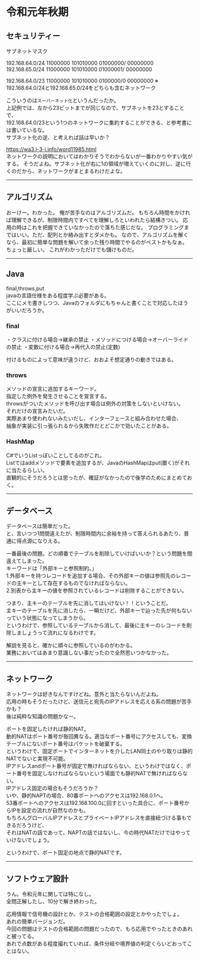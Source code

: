 # 令和元年秋期

## セキュリティー

サブネットマスク

192.168.64.0/24 11000000 101010000 01000000/ 00000000
192.168.65.0/24 11000000 101010000 01000001/ 00000000

192.168.64.0/23 11000000 101010000 0100000/0 00000000
※ 192.168.64.0/24と192.168.65.0/24をどちらも含むネットワーク

こういうのは`スーパーネット化`というんだったか。  
上記例では、左から23ビットまでが同じなので、サブネットを23とすることで、  
192.168.64.0/23という1つのネットワークに集約することができる、と参考書には書いているな。  
サブネット化の逆、と考えれば話は早いか？

<https://wa3.i-3-i.info/word11985.html>  
ネットワークの説明においてはわかりそうでわからないが一番わかりやすい気がする。
そうだよね。サブネット化が右に1の領域が増えていくのに対し、逆に行くのだから、ネットワークがまとまるわけだよな。

---

## アルゴリズム

おーけー。わかった。
俺が苦手なのはアルゴリズムだ。
もちろん時間をかければ理解できるが、制限時間内ですべてを理解しろといわれたら結構きつい。
応用の時はこれを把握できていなかったので落ちた感じだな。
プログラミングまではいい。ただ、配列とか絡み出すとダメかも。
なので、アルゴリズムを解くなら、最初に簡単な問題を解いて余った残り時間でやるのがベストかもなぁ。
ちょっと厳しい。
これがわかっただけでも儲けものだ。

---

## Java

final,throws,put  
javaの言語仕様をある程度学ぶ必要がある。  
ここにメモ書きしつつ、Javaのフォルダにもちゃんと書くことで対応したほうがいいだろうか。

### final

・クラスに付ける場合→継承の禁止
・メソッドにつける場合→オーバーライドの禁止
・変数に付ける場合→再代入の禁止(定数)

付けるものによって意味が違うけど、おおよそ想定通りの動きではある。

### throws

メソッドの宣言に追加するキーワード。  
指定した例外を発生させることを宣言する。  
throwsがついたメソッドを呼び出す場合は例外の対策をしないといけない。  
それだけの宣言みたいだ。  
実際あまり使われないみたいだし、インターフェースと組み合わせた場合、  
抽象が実装に引っ張られるから失敗作だとどこかで効いたことがある。  

### HashMap

C#でいうListっぽいことしてるのがこれ。  
Listではaddメソッドで要素を追加するが、JavaのHashMapはput(置く)がそれに当たるらしい。  
直観的にそうだろうとは思ったが、確証がなかったので後学のためにまとめておく。  

---

## データベース

データベースは簡単だった。  
と、言いつつ1問間違えたが、制限時間内に余裕を持って答えられるあたり、普通に得点源になりえる。  

一番最後の問題。どの順番でテーブルを削除していけばいいか？という問題を間違えてしまった。  
キーワードは「外部キーと参照制約。」  
1.外部キーを持つレコードを追加する場合、その外部キーの値は参照先のレコードの主キーとして存在するものでなければならない。  
2.別表から主キーの値を参照されているレコードは削除することができない。  

つまり、主キーのテーブルを先に消してはいけない！！ということだ。  
主キーのテーブルを先に消したら、一瞬だけど、外部キーで辿った先が何もないっていう状態になってしまうから。  
というわけで、参照しているテーブルから消して、最後に主キーのレコードを削除しましょうって流れになるわけです。  

解説を見ると、確かに順々に参照しているのがわかる。  
業務においてはあまり意識しない事だったので全然思いつかなかった。  

---

## ネットワーク

ネットワークは好きなんですけどね。意外と当たらないんだよね。  
応用の時もそうだったけど、送信元と宛先のIPアドレスを応える系の問題が苦手かも？  
後は純粋な知識の問題かなー。  

ポートを固定したければ静的NAT。  
動的NATはポート番号が毎回異なる。適当なポート番号にアクセスしても、変換テーブルにないポート番号はパケットを破棄する。  
というわけで、固定ポートでインターネットを介したLAN同士のやり取りは静的NATでないと実現不可能。  
IPアドレスandポート番号が固定で無ければならない、というわけではなく、ポート番号を固定しなければならないという場面でも静的NATで無ければならない。  
IPアドレス固定の場合もそうだろうか？  
いや、静的NAPTの場合、80番ポートへのアクセスは192.168.0.1へ。  
53番ポートへのアクセスは192.168.100.0に回すといった具合に、ポート番号からIPを設定の流れが自然なのかも。  
もちろんグローバルIPアドレスとプライベートIPアドレスを直接紐づける事もできるだろうけど、  
それはNATの話であって、NAPTの話ではないし、今の時代NATだけではやっていけないでしょう。  

というわけで、ポート固定の地点で静的NATです。  

---

## ソフトウェア設計

うん。令和元年に関しては特になし。  
全問正解したし、10分で解き終わった。  

応用情報で信号機の設計とか、テストの合格範囲の設定とかやったでしょ。  
あれの簡単バージョンだ。  
今回の問題はテストの合格範囲の問題だったので、もろ応用でやったときのあれと被ってる。  
あれで点数がある程度撮れていれば、条件分岐や境界値の判定くらいどおってことはない。  
